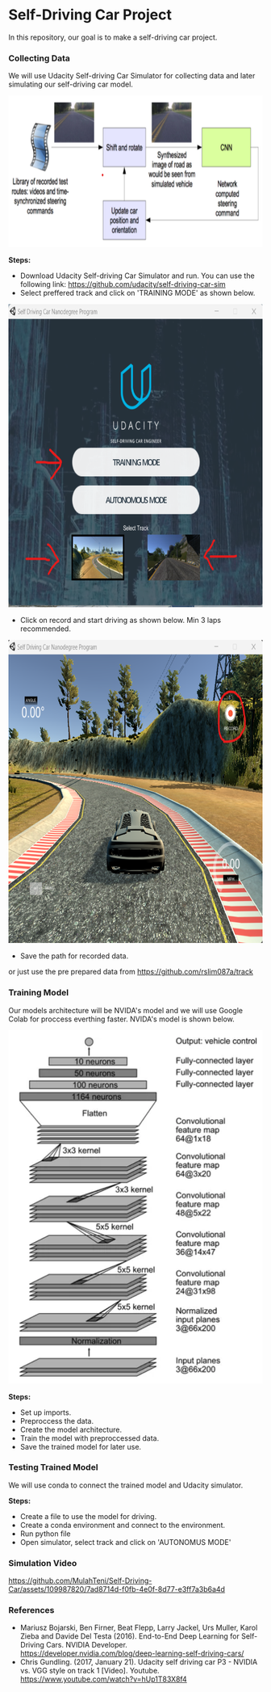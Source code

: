 # **Self-Driving Car Project**
In this repository, our goal is to make a self-driving car project.

### **Collecting Data**
We will use Udacity Self-driving Car Simulator for collecting data and later simulating our self-driving car model.
<p align="center">
<img src="src/simulation.png" alt="Simulation" style="height: 300px; width:800px;"/>

**Steps:**
* Download Udacity Self-driving Car Simulator and run. You can use the following link: https://github.com/udacity/self-driving-car-sim
* Select preffered track and click on 'TRAINING MODE' as shown below.
<p align="center">
<img src="src/1.png" alt="Simulator" style="height: 600px; width:800px;"/>


* Click on record and start driving as shown below. Min 3 laps recommended.
<p align="center">
<img src="src/2.png" alt="Training" style="height: 600px; width:800px;"/>


* Save the path for recorded data.


or just use the pre prepared data from https://github.com/rslim087a/track

### **Training Model**
Our models architecture will be NVIDA's model and we will use Google Colab for proccess everthing faster. NVIDA's model is shown below.
<p align="center">
<img src="src/model.png" alt="Model" style="height: 700px; width:505px;"/>


**Steps:**
* Set up imports.
* Preproccess the data.
* Create the model architecture.
* Train the model with preproccessed data.
* Save the trained model for later use.

### **Testing Trained Model**
We will use conda to connect the trained model and Udacity simulator.

**Steps:**
* Create a file to use the model for driving.
* Create a conda environment and connect to the environment.
* Run python file
* Open simulator, select track and click on 'AUTONOMUS MODE'

### **Simulation Video**


https://github.com/MulahTeni/Self-Driving-Car/assets/109987820/7ad8714d-f0fb-4e0f-8d77-e3ff7a3b6a4d


### **References**
* Mariusz Bojarski, Ben Firner, Beat Flepp, Larry Jackel, Urs Muller, Karol Zieba and Davide Del Testa (2016). End-to-End Deep Learning for Self-Driving Cars. NVIDIA Developer. https://developer.nvidia.com/blog/deep-learning-self-driving-cars/
* Chris Gundling. (2017, January 21). Udacity self driving car P3 - NVIDIA vs. VGG style on track 1 [Video]. Youtube. https://www.youtube.com/watch?v=hUp1T83X8f4

